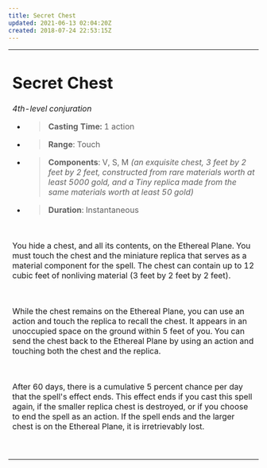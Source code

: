 ```yaml
---
title: Secret Chest
updated: 2021-06-13 02:04:20Z
created: 2018-07-24 22:53:15Z
---
```


<table><tbody><tr class="odd"><td><h1 id="secret-chest"><strong>Secret Chest</strong></h1><p><em>4th-level conjuration</em></p><ul><li><blockquote><p><strong>Casting Time:</strong> 1 action</p></blockquote></li><li><blockquote><p><strong>Range</strong>: Touch</p></blockquote></li><li><blockquote><p><strong>Components</strong>: V, S, M <em>(an exquisite chest, 3 feet by 2 feet by 2 feet, constructed from rare materials worth at least 5000 gold, and a Tiny replica made from the same materials worth at least 50 gold)</em></p></blockquote></li><li><blockquote><p><strong>Duration</strong>: Instantaneous</p></blockquote></li></ul><p> </p><p>You hide a chest, and all its contents, on the Ethereal Plane. You must touch the chest and the miniature replica that serves as a material component for the spell. The chest can contain up to 12 cubic feet of nonliving material (3 feet by 2 feet by 2 feet).</p><p> </p><p>While the chest remains on the Ethereal Plane, you can use an action and touch the replica to recall the chest. It appears in an unoccupied space on the ground within 5 feet of you. You can send the chest back to the Ethereal Plane by using an action and touching both the chest and the replica.</p><p> </p><p>After 60 days, there is a cumulative 5 percent chance per day that the spell's effect ends. This effect ends if you cast this spell again, if the smaller replica chest is destroyed, or if you choose to end the spell as an action. If the spell ends and the larger chest is on the Ethereal Plane, it is irretrievably lost.</p><p> </p></td></tr></tbody></table>